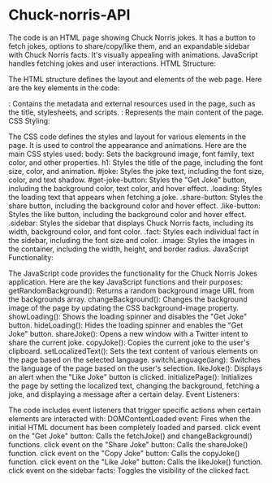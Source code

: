 # Chuck-norris-API
The code is an HTML page showing Chuck Norris jokes. It has a button to fetch jokes, options to share/copy/like them, and an expandable sidebar with Chuck Norris facts. It's visually appealing with animations. JavaScript handles fetching jokes and user interactions.
HTML Structure:

The HTML structure defines the layout and elements of the web page. Here are the key elements in the code:
<head>: Contains the metadata and external resources used in the page, such as the title, stylesheets, and scripts.
<body>: Represents the main content of the page.
CSS Styling:
  
The CSS code defines the styles and layout for various elements in the page. It is used to control the appearance and animations. Here are the main CSS styles used:
body: Sets the background image, font family, text color, and other properties.
h1: Styles the title of the page, including the font size, color, and animation.
#joke: Styles the joke text, including the font size, color, and text shadow.
#get-joke-button: Styles the "Get Joke" button, including the background color, text color, and hover effect.
.loading: Styles the loading text that appears when fetching a joke.
.share-button: Styles the share button, including the background color and hover effect.
.like-button: Styles the like button, including the background color and hover effect.
.sidebar: Styles the sidebar that displays Chuck Norris facts, including its width, background color, and font color.
.fact: Styles each individual fact in the sidebar, including the font size and color.
.image: Styles the images in the container, including the width, height, and border radius.
JavaScript Functionality:

The JavaScript code provides the functionality for the Chuck Norris Jokes application. Here are the key JavaScript functions and their purposes:
getRandomBackground(): Returns a random background image URL from the backgrounds array.
changeBackground(): Changes the background image of the page by updating the CSS background-image property.
showLoading(): Shows the loading spinner and disables the "Get Joke" button.
hideLoading(): Hides the loading spinner and enables the "Get Joke" button.
shareJoke(): Opens a new window with a Twitter intent to share the current joke.
copyJoke(): Copies the current joke to the user's clipboard.
setLocalizedText(): Sets the text content of various elements on the page based on the selected language.
switchLanguage(lang): Switches the language of the page based on the user's selection.
likeJoke(): Displays an alert when the "Like Joke" button is clicked.
initializePage(): Initializes the page by setting the localized text, changing the background, fetching a joke, and displaying a message after a certain delay.
Event Listeners:

The code includes event listeners that trigger specific actions when certain elements are interacted with:
DOMContentLoaded event: Fires when the initial HTML document has been completely loaded and parsed.
click event on the "Get Joke" button: Calls the fetchJoke() and changeBackground() functions.
click event on the "Share Joke" button: Calls the shareJoke() function.
click event on the "Copy Joke" button: Calls the copyJoke() function.
click event on the "Like Joke" button: Calls the likeJoke() function.
click event on the sidebar facts: Toggles the visibility of the clicked fact.
